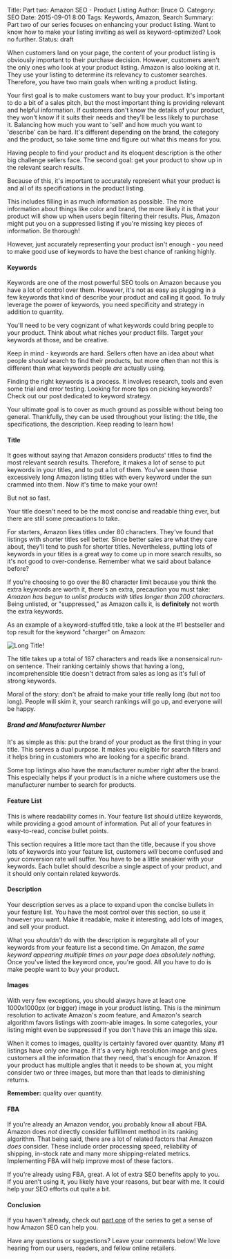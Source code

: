 Title: Part two: Amazon SEO - Product Listing
Author: Bruce O.
Category: SEO
Date: 2015-09-01 8:00
Tags: Keywords, Amazon, Search
Summary: Part two of our series focuses on enhancing your product listing. Want to know how to make your listing inviting as well as keyword-optimized? Look no further.
Status: draft

When customers land on your page, the content of your product listing is obviously important to their purchase decision. However, customers aren't the only ones who look at your product listing. Amazon is also looking at it. They use your listing to determine its relevancy to customer searches. Therefore, you have two main goals when writing a product listing. 

Your first goal is to make customers want to buy your product. It's important to do a bit of a sales pitch, but the most important thing is providing relevant and helpful information. If customers don't know the details of your product, they won't know if it suits their needs and they'll be less likely to purchase it. Balancing how much you want to 'sell' and how much you want to 'describe' can be hard. It's different depending on the brand, the category and the product, so take some time and figure out what this means for you. 

Having people to find your product and its eloquent description is the other big challenge sellers face. The second goal: get your product to show up in the relevant search results. 

Because of this, it's important to accurately represent what your product is and all of its specifications in the product listing. 

This includes filling in as much information as possible. The more information about things like color and brand, the more likely it is that your product will show up when users begin filtering their results. Plus, Amazon might put you on a suppressed listing if you're missing key pieces of information. Be thorough! 

However, just accurately representing your product isn't enough - you need to make good use of keywords to have the best chance of ranking highly. 

#### Keywords

Keywords are one of the most powerful SEO tools on Amazon because you have a lot of control over them. However, it's not as easy as plugging in a few keywords that kind of describe your product and calling it good. To truly leverage the power of keywords, you need specificity and strategy in addition to quantity. 

You'll need to be very cognizant of what keywords could bring people to your product. Think about what niches your product fills. Target your keywords at those, and be creative. 

Keep in mind - keywords are hard. Sellers often have an idea about what people *should* search to find their products, but more often than not this is different than what keywords people *are* actually using. 

Finding the right keywords is a process. It involves research, tools and even some trial and error testing. Looking for more tips on picking keywords? Check out our post dedicated to keyword strategy.

Your ultimate goal is to cover as much ground as possible without being too general. Thankfully, they can be used throughout your listing: the title, the specifications, the description. Keep reading to learn how!

#### Title

It goes without saying that Amazon considers products' titles to find the most relevant search results. Therefore, it makes a lot of sense to put keywords in your titles, and to put a lot of them. You've seen those excessively long Amazon listing titles with every keyword under the sun crammed into them. Now it's time to make your own!

But not so fast.

Your title doesn't need to be the most concise and readable thing ever, but there are still some precautions to take. 

For starters, Amazon likes titles under 80 characters. They've found that listings with shorter titles sell better. Since better sales are what they care about, they'll tend to push for shorter titles. Nevertheless, putting lots of keywords in your titles is a great way to come up in more search results, so it's not good to over-condense. Remember what we said about balance before?

If you're choosing to go over the 80 character limit because you think the extra keywords are worth it, there's an extra, precaution you must take: *Amazon has begun to unlist products with titles longer than 200 characters.* Being unlisted, or "suppressed," as Amazon calls it, is **definitely** not worth the extra keywords. 

As an example of a keyword-stuffed title, take a look at the #1 bestseller and top result for the keyword "charger" on Amazon:

![Long Title!](https://s3-eu-west-1.amazonaws.com/efficientera.com/images/blog/2015/08/optimizing_seo_1.jpg)

The title takes up a total of 187 characters and reads like a nonsensical run-on sentence. Their ranking certainly shows that having a long, incomprehensible title doesn't detract from sales as long as it's full of strong keywords. 

Moral of the story: don't be afraid to make your title really long (but not too long). People will skim it, your search rankings will go up, and everyone will be happy. 

##### Brand and Manufacturer Number

It's as simple as this: put the brand of your product as the first thing in your title. This serves a dual purpose. It makes you eligible for search filters and it helps bring in customers who are looking for a specific brand.

Some top listings also have the manufacturer number right after the brand. This especially helps if your product is in a niche where customers use the manufacturer number to search for products. 

#### Feature List

This is where readability comes in. Your feature list should utilize keywords, while providing a good amount of information. Put all of your features in easy-to-read, concise bullet points. 

This section requires a little more tact than the title, because if you shove lots of keywords into your feature list, customers *will* become confused and your conversion rate will suffer. You have to be a little sneakier with your keywords. Each bullet should describe a single aspect of your product, and it should only contain related keywords. 

#### Description

Your description serves as a place to expand upon the concise bullets in your feature list. You have the most control over this section, so use it however you want. Make it readable, make it interesting, add lots of images, and sell your product. 

What you *shouldn't* do with the description is regurgitate all of your keywords from your feature list a second time. On Amazon, *the same keyword appearing multiple times on your page does absolutely nothing.* Once you've listed the keyword once, you're good. All you have to do is make people want to buy your product.

#### Images

With very few exceptions, you should always have at least one 1000x1000px (or bigger) image in your product listing. This is the minimum resolution to activate Amazon's zoom feature, and Amazon's search algorithm favors listings with zoom-able images. In some categories, your listing might even be suppressed if you don't have this an image this size. 

When it comes to images, quality is certainly favored over quantity. Many #1 listings have only one image. If it's a very high resolution image and gives customers all the information that they need, that's enough for Amazon. If your product has multiple angles that it needs to be shown at, you might consider two or three images, but more than that leads to diminishing returns. 

**Remember:** quality over quantity.

#### FBA

If you're already an Amazon vendor, you probably know all about FBA. Amazon does *not* directly consider fulfillment method in its ranking algorithm. That being said, there are a lot of related factors that Amazon *does* consider. These include order processing speed, reliability of shipping, in-stock rate and many more shipping-related metrics. Implementing FBA will help improve most of these factors.

If you're already using FBA, great. A lot of extra SEO benefits apply to you. If you aren't using it, you likely have your reasons, but bear with me. It could help your SEO efforts out quite a bit.

#### Conclusion

If you haven't already, check out [part one](https://efficientera.com/blog/2015/08/part-one-amazon-seo-getting-started.html) of the series to get a sense of how Amazon SEO can help you.

Have any questions or suggestions? Leave your comments below! We love hearing from our users, readers, and fellow online retailers. 

<!--*Update:* [Part 3](https://efficientera.com/blog/2015/09/part-three-amazon-seo-sales-potential.html) is here! Find out how to create a product listing that is sure to rank highly. -->

